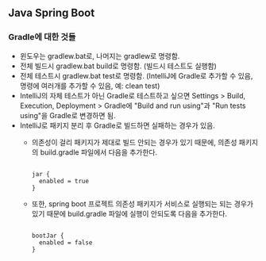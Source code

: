 ## Java Spring Boot

### Gradle에 대한 것들

* 윈도우는 gradlew.bat로, 나머지는 gradlew로 명령함.
* 전체 빌드시 gradlew.bat build로 명령함. (빌드시 테스트도 실행함)
* 전체 테스트시 gradlew.bat test로 명령함. (IntelliJ에 Gradle로 추가할 수 있음, 명령에 여러개를 추가할 수 있음, 예: clean test)
* IntelliJ의 자체 테스트가 아닌 Gradle로 테스트하고 싶으면 Settings > Build, Execution, Deployment > Gradle에 "Build and run using"과 "Run tests using"을 Gradle로 변경하면 됨.
* IntelliJ로 패키지 분리 후 Gradle로 빌드하면 실패하는 경우가 있음.
  - 의존성이 걸리 패키지가 제대로 빌드 안되는 경우가 있기 때문에, 의존성 패키지의 build.gradle 파일에서 다음을 추가한다.

    <code>
    jar {
      enabled = true
    }
    </code>


  - 또한, spring boot 프로젝트 의존성 패키지가 서비스로 실행되는 되는 경우가 있기 때문에 build.gradle 파일에 실행이 안되도록 다음을 추가한다.

    <code>
    bootJar {
      enabled = false
    }
    </code>
